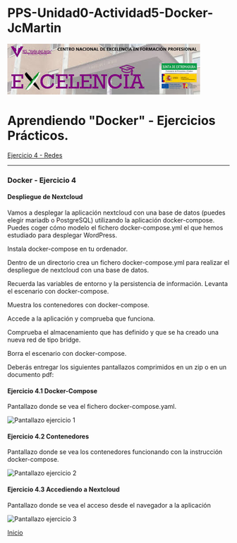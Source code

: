 # PPS-Unidad0-Actividad5-Docker-JcMartin

![logotipo IES Valle del Jerte](../imagenes/excelencia.jpeg)

Aprendiendo "Docker" - Ejercicios Prácticos.
======

[Ejercicio 4 - Redes](#Docker---Ejercicio-3)



--- 


### Docker - Ejercicio 4

#### Despliegue de Nextcloud

Vamos a desplegar la aplicación nextcloud con una base de datos (puedes elegir mariadb o PostgreSQL) utilizando la aplicación docker-compose. Puedes coger cómo modelo el fichero docker-compose.yml el que hemos estudiado para desplegar WordPress.

Instala docker-compose en tu ordenador.


Dentro de un directorio crea un fichero docker-compose.yml para realizar el despliegue de nextcloud con una base de datos.

Recuerda las variables de entorno y la persistencia de información.
Levanta el escenario con docker-compose.

Muestra los contenedores con docker-compose.

Accede a la aplicación y comprueba que funciona.

Comprueba el almacenamiento que has definido y que se ha creado una nueva red de tipo bridge.

Borra el escenario con docker-compose.


Deberás entregar los siguientes pantallazos comprimidos en un zip o en un documento pdf:

#### Ejercicio 4.1 Docker-Compose

Pantallazo donde se vea el fichero docker-compose.yaml.

![Pantallazo ejercicio 1](../imagenes/Docker4-compose1.png)

#### Ejercicio 4.2 Contenedores

Pantallazo donde se vea los contenedores funcionando con la instrucción docker-compose.

![Pantallazo ejercicio 2](../imagenes/Docker4-conte2.pnp)


#### Ejercicio 4.3 Accediendo a Nextcloud
Pantallazo donde se vea el acceso desde el navegador a la aplicación 

![Pantallazo ejercicio 3](../imagenes/Docker4-nexcloud3.png)


[Inicio](#Docker---Ejercicio-4)

